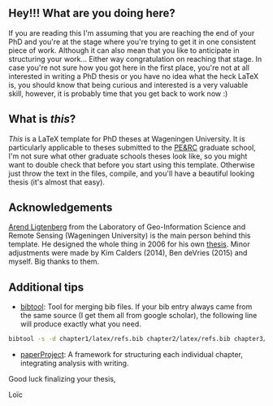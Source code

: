 ## Hey!!! What are you doing here?

If you are reading this I'm assuming that you are reaching the end of your PhD and you're at the stage where you're trying to get it in one consistent piece of work. Although it can also mean that you like to anticipate in structuring your work... Either way congratulation on reaching that stage.
In case you're not sure how you got here in the first place, you're not at all interested in writing a PhD thesis or you have no idea what the heck LaTeX is, you should know that being curious and interested is a very valuable skill, however, it is probably time that you get back to work now :)

## What is *this*?

*This* is a LaTeX template for PhD theses at Wageningen University. It is particularly applicable to theses submitted to the [PE&RC](https://www.pe-rc.nl/) graduate school, I'm not sure what other graduate schools theses look like, so you might want to double check that before you start using this template. Otherwise just throw the text in the files, compile, and you'll have a beautiful looking thesis (it's almost that easy).

## Acknowledgements

[Arend Ligtenberg](https://www.wageningenur.nl/en/Persons/Arend-Ligtenberg.htm) from the Laboratory of Geo-Information Science and Remote Sensing (Wageningen University) is the main person behind this template. He designed the whole thing in 2006 for his own [thesis](http://edepot.wur.nl/40696). Minor adjustments were made by Kim Calders (2014), Ben deVries (2015) and myself. Big thanks to them.

## Additional tips

- [bibtool](http://www.ctan.org/tex-archive/biblio/bibtex/utils/bibtool): Tool for merging bib files. If your bib entry always came from the same source (I get them all from google scholar), the following line will produce exactly what you need.

```bash
bibtool -s -d chapter1/latex/refs.bib chapter2/latex/refs.bib chapter3/latex/refs.bib chapter4/latex/refs.bib chapter5/latex/refs.bib > phd/refs.bib
```

- [paperProject](https://github.com/dutri001/paperProject): A framework for structuring each individual chapter, integrating analysis with writing.

Good luck finalizing your thesis,

Loïc	
